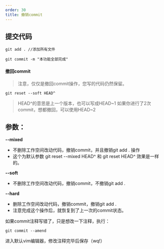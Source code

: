 ```yaml
---
order: 30
title: 撤销commit
---
```


## 提交代码
```
git add . //添加所有文件

git commit -m "本功能全部完成"
```


#### 撤回commit
> 注意，仅仅是撤回commit操作，您写的代码仍然保留。
```
git reset --soft HEAD^
```
> HEAD^的意思是上一个版本，也可以写成HEAD~1
> 如果你进行了2次commit，想都撤回，可以使用HEAD~2



## 参数：
**--mixed**

* 不删除工作空间改动代码，撤销commit，并且撤销git add . 操作
* 这个为默认参数 git reset --mixed HEAD^ 和 git reset HEAD^ 效果是一样的。


**--soft**
* 不删除工作空间改动代码，撤销commit，不撤销git add . 

**--hard**
* 删除工作空间改动代码，撤销commit，撤销git add . 
* 注意完成这个操作后，就恢复到了上一次的commit状态。

如果commit注释写错了，只是想改一下注释，执行：
```
git commit --amend
```
进入默认vim编辑器，修改注释完毕后保存（wq!）
